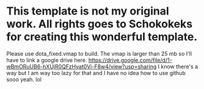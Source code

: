 # This template is not my original work. All rights goes to Schokokeks for creating this wonderful template.
Please use dota_fixed.vmap to build. The vmap is larger than 25 mb so I'll have to link a google drive here.
https://drive.google.com/file/d/1-wBmORuUB6-hXUjR0QFzHyat0Vi-F8w4/view?usp=sharing
I know there's a way but I am way too lazy for that and I have no idea how to use github sooo yeah. lol


